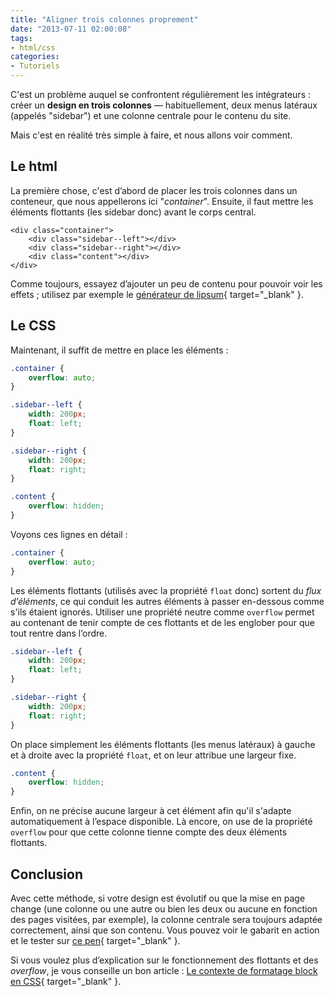 ```yaml
---
title: "Aligner trois colonnes proprement"
date: "2013-07-11 02:00:08"
tags:
- html/css
categories:
- Tutoriels
---
```


C'est un problème auquel se confrontent régulièrement les intégrateurs : créer un **design en trois colonnes** — habituellement, deux menus latéraux (appelés "sidebar") et une colonne centrale pour le contenu du site.

Mais c'est en réalité très simple à faire, et nous allons voir comment.

## Le html

La première chose, c'est d’abord de placer les trois colonnes dans un conteneur, que nous appellerons ici "_container_". Ensuite, il faut mettre les éléments flottants (les sidebar donc) avant le corps central.

```markup
<div class="container">
	<div class="sidebar--left"></div>
	<div class="sidebar--right"></div>
	<div class="content"></div>
</div>
```

Comme toujours, essayez d’ajouter un peu de contenu pour pouvoir voir les effets ; utilisez par exemple le [générateur de lipsum](http://fr.lipsum.com/ "Générateur de lipsum"){ target="_blank" }.

## Le CSS

Maintenant, il suffit de mettre en place les éléments :

```css
.container {
	overflow: auto;
}

.sidebar--left {
	width: 200px;
	float: left;
}

.sidebar--right {
	width: 200px;
	float: right;
}

.content {
	overflow: hidden;
}
```

Voyons ces lignes en détail :

```css
.container {
	overflow: auto;
}
```

Les éléments flottants (utilisés avec la propriété `float` donc) sortent du _flux d’éléments_, ce qui conduit les autres éléments à passer en-dessous comme s'ils étaient ignorés. Utiliser une propriété neutre comme `overflow` permet au contenant de tenir compte de ces flottants et de les englober pour que tout rentre dans l’ordre.

```css
.sidebar--left {
	width: 200px;
	float: left;
}

.sidebar--right {
	width: 200px;
	float: right;
}
```

On place simplement les éléments flottants (les menus latéraux) à gauche et à droite avec la propriété `float`, et on leur attribue une largeur fixe.

```css
.content {
	overflow: hidden;
}
```

Enfin, on ne précise aucune largeur à cet élément afin qu'il s'adapte automatiquement à l’espace disponible. Là encore, on use de la propriété `overflow` pour que cette colonne tienne compte des deux éléments flottants.

## Conclusion

Avec cette méthode, si votre design est évolutif ou que la mise en page change (une colonne ou une autre ou bien les deux ou aucune en fonction des pages visitées, par exemple), la colonne centrale sera toujours adaptée correctement, ainsi que son contenu. Vous pouvez voir le gabarit en action et le tester sur [ce pen](http://codepen.io/EmmanuelB/pen/qniHp "CodePen"){ target="_blank" }.

Si vous voulez plus d’explication sur le fonctionnement des flottants et des _overflow_, je vous conseille un bon article : [Le contexte de formatage block en CSS](http://www.alsacreations.com/astuce/lire/1543-le-contexte-de-formatage-block-en-css.html "Alsacréations"){ target="_blank" }.
